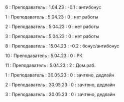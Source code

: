 6 : Преподаватель : 1.04.23 : -0.1 : антибонус

1 : Преподаватель : 5.04.23 : 0 : нет работы

2 : Преподаватель : 5.04.23 : 0 : нет работы

3 : Преподаватель : 5.04.23 : 0 : нет работы

8 : Преподаватель : 15.04.23 : -0.2 : бонус/антибонус

10 : Преподаватель : 5.04.23 : 0 : РК

11 : Преподаватель : 5.04.23 : 2 : Дом.раб.

1 : Преподаватель : 30.05.23 : 0 : зачтено, дедлайн

2 : Преподаватель : 30.05.23 : 0 : зачтено, дедлайн

3 : Преподаватель : 30.05.23 : 0 : зачтено, дедлайн

